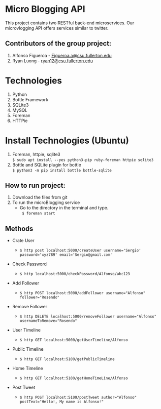 Micro Blogging API
===============================
This project contains two RESTful back-end microservices. Our microvlogging API offers services similar to twitter.  

Contributors of the group project:  
---------------------------------- 
1) Alfonso Figueroa - Figueroa.a@csu.fullerton.edu  
2) Ryan Luong - ryan12@csu.fullerton.edu  
  
Technologies      
===============================
1) Python  
2) Bottle Framework  
3) SQLite3  
4) MySQL  
5) Foreman  
6) HTTPie  

Install Technologies (Ubuntu)  
===============================
1) Foreman, httpie, sqlite3  
   ``` $ sudo apt install --yes python3-pip ruby-foreman httpie sqlite3  ```
2) Bottle and SQLite plugin for bottle  
   ``` $ python3 -m pip install bottle bottle-sqlite ```  

How to run project:
--------------------  
1) Download the files from git  
2) To run the microBlogging service  
   - Go to the directory in the terminal and type.  
      ``` $ foreman start```  

Methods  
--------------  
- Crate User  
   - ``` $ http post localhost:5000/createUser username='Sergio' password='xyz789' email='Sergio@gmail.com' ```  

- Check Password  
   - ``` $ http localhost:5000/checkPassword/Alfonso/abc123 ```  

- Add Follower   
   - ``` $ http POST localhost:5000/addFollower username="Alfonso" follower="Rosendo" ```  

- Remove Follower  
   - ``` $ http DELETE localhost:5000/removeFollower username="Alfonso" usernameToRemove="Rosendo" ```  
  
- User Timeline  
   - ``` $ http GET localhost:5000/getUserTimeline/Alfonso ```  

- Public Timeline  
   - ``` $ http GET localhost:5100/getPublicTimeline ```    

- Home Timeline  
   - ``` $ http GET localhost:5100/getHomeTimeLine/Alfonso ```    

- Post Tweet  
   - ``` $ http POST localhost:5100/postTweet author="Alfonso" postText="Hello!, My name is Alfonso!" ```   

